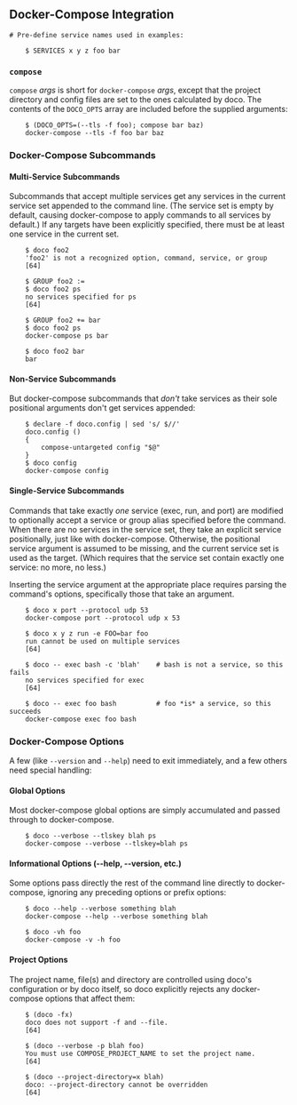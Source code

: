 ## Docker-Compose Integration

~~~shell
# Pre-define service names used in examples:

    $ SERVICES x y z foo bar
~~~

### `compose`

`compose` *args* is short for `docker-compose` *args*, except that the project directory and config files are set to the ones calculated by doco.  The contents of the `DOCO_OPTS` array are included before the supplied arguments:

```shell
    $ (DOCO_OPTS=(--tls -f foo); compose bar baz)
    docker-compose --tls -f foo bar baz
```

### Docker-Compose Subcommands

#### Multi-Service Subcommands

Subcommands that accept multiple services get any services in the current service set appended to the command line.  (The service set is empty by default, causing docker-compose to apply commands to all services by default.)  If any targets have been explicitly specified, there must be at least one service in the current set.

```shell
    $ doco foo2
    'foo2' is not a recognized option, command, service, or group
    [64]

    $ GROUP foo2 :=
    $ doco foo2 ps
    no services specified for ps
    [64]

    $ GROUP foo2 += bar
    $ doco foo2 ps
    docker-compose ps bar

    $ doco foo2 bar
    bar
```

#### Non-Service Subcommands

But docker-compose subcommands that *don't* take services as their sole positional arguments don't get services appended:

```shell
    $ declare -f doco.config | sed 's/ $//'
    doco.config ()
    {
        compose-untargeted config "$@"
    }
    $ doco config
    docker-compose config
```

#### Single-Service Subcommands

Commands that take exactly *one* service (exec, run, and port) are modified to optionally accept a service or group alias specified before the command.  When there are no services in the service set, they take an explicit service positionally, just like with docker-compose.  Otherwise, the positional service argument is assumed to be missing, and the current service set is used as the target.  (Which requires that the service set contain exactly one service: no more, no less.)

Inserting the service argument at the appropriate place requires parsing the command's options, specifically those that take an argument.

```shell
    $ doco x port --protocol udp 53
    docker-compose port --protocol udp x 53

    $ doco x y z run -e FOO=bar foo
    run cannot be used on multiple services
    [64]

    $ doco -- exec bash -c 'blah'    # bash is not a service, so this fails
    no services specified for exec
    [64]

    $ doco -- exec foo bash          # foo *is* a service, so this succeeds
    docker-compose exec foo bash
```

### Docker-Compose Options

  A few (like `--version` and `--help`) need to exit immediately, and a few others need special handling:

#### Global Options

Most docker-compose global options are simply accumulated and passed through to docker-compose.

```shell
    $ doco --verbose --tlskey blah ps
    docker-compose --verbose --tlskey=blah ps
```

#### Informational Options (--help, --version, etc.)

Some options pass directly the rest of the command line directly to docker-compose, ignoring any preceding options or prefix options:

```shell
    $ doco --help --verbose something blah
    docker-compose --help --verbose something blah

    $ doco -vh foo
    docker-compose -v -h foo
```

#### Project Options

The project name, file(s) and directory are controlled using doco's configuration or by doco itself, so doco explicitly rejects any docker-compose options that affect them:

~~~shell
    $ (doco -fx)
    doco does not support -f and --file.
    [64]

    $ (doco --verbose -p blah foo)
    You must use COMPOSE_PROJECT_NAME to set the project name.
    [64]

    $ (doco --project-directory=x blah)
    doco: --project-directory cannot be overridden
    [64]
~~~